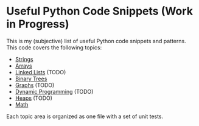 # Useful Python Code Snippets (Work in Progress)

This is my (subjective) list of useful Python code snippets and patterns. This code covers the following topics:

* [Strings](src/test_string.py)
* [Arrays](src/test_array.py)
* [Linked Lists](src/test_linked_list.py) (TODO)
* [Binary Trees](src/test_tree.py)
* [Graphs](src/test_graph.py) (TODO)
* [Dynamic Programming](src/test_dynamic_prog.py) (TODO)
* [Heaps](src/test_heap.py) (TODO)
* [Math](src/test_math.py)

Each topic area is organized as one file with a set of unit tests.
